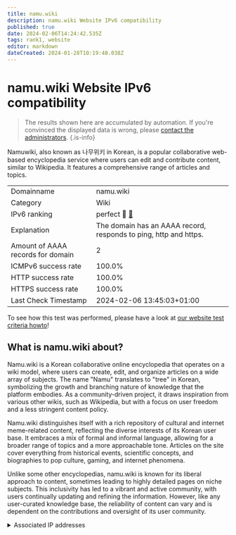 ```yaml
---
title: namu.wiki
description: namu.wiki Website IPv6 compatibility
published: true
date: 2024-02-06T14:24:42.535Z
tags: rank1, website
editor: markdown
dateCreated: 2024-01-28T10:19:48.038Z
---
```


# namu.wiki Website IPv6 compatibility

> The results shown here are accumulated by automation. If you're convinced the displayed data is wrong, please [contact the administrators](/howto/chat). 
{.is-info}

Namuwiki, also known as 나무위키 in Korean, is a popular collaborative web-based encyclopedia service where users can edit and contribute content, similar to Wikipedia. It features a comprehensive range of articles and topics.


|   |   |
| - | - |
| Domainname | namu.wiki
| Category | Wiki |
| IPv6 ranking | perfect :1st_place_medal: [🔗](/howto/ranking) |
| Explanation | The domain has an AAAA record, responds to ping, http and https. |
| Amount of AAAA records for domain | 2 |
| ICMPv6 success rate | 100.0%|
| HTTP success rate | 100.0% |
| HTTPS success rate | 100.0% |
| Last Check Timestamp | 2024-02-06 13:45:03+01:00 |

To see how this test was performed, please have a look at [our website test criteria howto](/howto/testcriteria/website)!


## What is namu.wiki about?
Namu.wiki is a Korean collaborative online encyclopedia that operates on a wiki model, where users can create, edit, and organize articles on a wide array of subjects. The name "Namu" translates to "tree" in Korean, symbolizing the growth and branching nature of knowledge that the platform embodies. As a community-driven project, it draws inspiration from various other wikis, such as Wikipedia, but with a focus on user freedom and a less stringent content policy.

Namu.wiki distinguishes itself with a rich repository of cultural and internet meme-related content, reflecting the diverse interests of its Korean user base. It embraces a mix of formal and informal language, allowing for a broader range of topics and a more approachable tone. Articles on the site cover everything from historical events, scientific concepts, and biographies to pop culture, gaming, and internet phenomena.

Unlike some other encyclopedias, namu.wiki is known for its liberal approach to content, sometimes leading to highly detailed pages on niche subjects. This inclusivity has led to a vibrant and active community, with users continually updating and refining the information. However, like any user-curated knowledge base, the reliability of content can vary and is dependent on the contributions and oversight of its user community.



<details>
<summary>Associated IP addresses</summary>

2606:4700::6810:b42d

2606:4700::6810:b52d

</details>
